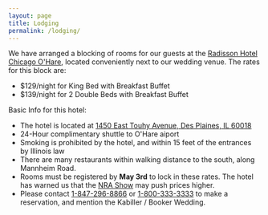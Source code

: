 ```yaml
---
layout: page
title: Lodging
permalink: /lodging/
---
```


We have arranged a blocking of rooms for our guests at the
<a href="http://www.radisson.com/des-plaines-hotel-il-60018/ildespla">Radisson Hotel Chicago O'Hare</a>, located conveniently next to our wedding venue. The rates for this block are:

- $129/night for King Bed with Breakfast Buffet
- $139/night for 2 Double Beds with Breakfast Buffet

Basic Info for this hotel:

- The hotel is located at <a href="https://goo.gl/maps/nn8XC">1450 East Touhy Avenue, Des Plaines, IL 60018</a>
- 24-Hour complimentary shuttle to O'Hare aiport
- Smoking is prohibited by the hotel, and within 15 feet of the entrances by Illinois law
- There are many restaurants within walking distance to the south, along Mannheim Road.
- Rooms must be registered by <b style='font-weight: bold'>May 3rd</b> to lock in these rates. The hotel has warned us that the <a href="http://show.restaurant.org/">NRA Show</a> may push prices higher.
- Please contact <a href="tel:18472968866">1-847-296-8866</a> or <a href="tel:18003333333">1-800-333-3333</a> to make a reservation, and mention the Kabiller / Booker Wedding.
